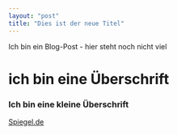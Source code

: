```yaml
---
layout: "post"
title: "Dies ist der neue Titel"
---
```

Ich bin ein Blog-Post - hier steht noch nicht viel  

# ich bin eine Überschrift  

### Ich bin eine kleine Überschrift
[Spiegel.de](https://www.spiegel.de)
